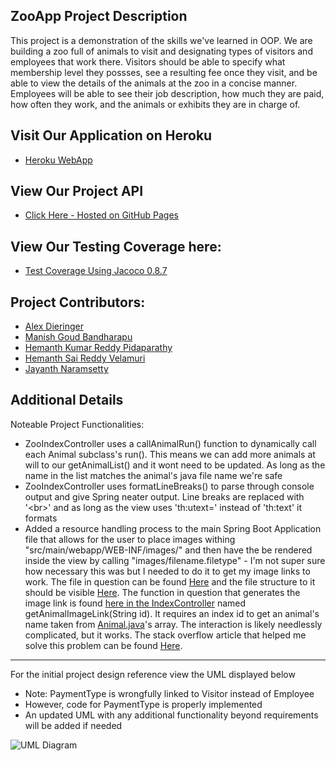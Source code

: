 ## ZooApp Project Description
This project is a demonstration of the skills we've learned in OOP. We are building a zoo full of animals to visit and designating types of visitors and employees that work there.  Visitors should be able to specify what membership level they possses, see a resulting fee once they visit, and be able to view the details of the animals at the zoo in a concise manner.  Employees will be able to see their job description, how much they are paid, how often they work, and the animals or exhibits they are in charge of.

## Visit Our Application on Heroku
- [Heroku WebApp](https://group10zoo.herokuapp.com/)

## View Our Project API
 - [Click Here - Hosted on GitHub Pages](https://dierale.github.io/ZooGroup10/)

## View Our Testing Coverage here:
 - [Test Coverage Using Jacoco 0.8.7](https://dierale.github.io/ZooGroup10/Zoo10Group-Coverage.html)

## Project Contributors:
 - [Alex Dieringer](https://github.com/Dierale)
 - [Manish Goud Bandharapu](https://github.com/919610362)
 - [Hemanth Kumar Reddy Pidaparathy](https://github.com/Hemanthkumarreddy)
 - [Hemanth Sai Reddy Velamuri](https://github.com/hemanthsaireddyvelamuri)
 - [Jayanth Naramsetty](https://github.com/jayanthnaramsetty)

## Additional Details
Noteable Project Functionalities:
 - ZooIndexController uses a callAnimalRun() function to dynamically call each Animal subclass's run(). This means we can add more animals at will to our getAnimalList() and it wont need to be updated. As long as the name in the list matches the animal's java file name we're safe
 - ZooIndexController uses formatLineBreaks() to parse through console output and give Spring neater output. Line breaks are replaced with '\<br>' and as long as the view uses 'th:utext=' instead of 'th:text' it formats
 - Added a resource handling process to the main Spring Boot Application file that allows for the user to place images withing "src/main/webapp/WEB-INF/images/" and then have the be rendered inside the view by calling "images/filename.filetype" - I'm not super sure how necessary this was but I needed to do it to get my image links to work. The file in question can be found [Here](https://github.com/Dierale/ZooGroup10/blob/main/src/main/java/edu/nwmissouri/zoo10group/ZooApp.java) and the file structure to it should be visible [Here](https://github.com/Dierale/ZooGroup10/tree/main/src/main/webapp/WEB-INF/images). The function in question that generates the image link is found [here in the IndexController](https://github.com/Dierale/ZooGroup10/blob/main/src/main/java/edu/nwmissouri/zoo10group/ZooIndexController.java) named getAnimalImageLink(String id). It requires an index id to get an animal's name taken from [Animal.java](https://github.com/Dierale/ZooGroup10/blob/main/src/main/java/edu/nwmissouri/zoo10group/Animal.java)'s array.  The interaction is likely needlessly complicated, but it works. The stack overflow article that helped me solve this problem can be found [Here](https://stackoverflow.com/questions/41691770/spring-boot-unable-to-serve-static-image-from-resource-folder).

---

For the initial project design reference view the UML displayed below
 - Note: PaymentType is wrongfully linked to Visitor instead of Employee
 - However, code for PaymentType is properly implemented
 - An updated UML with any additional functionality beyond requirements will be added if needed

![UML Diagram](UML_REFERENCE.png)
